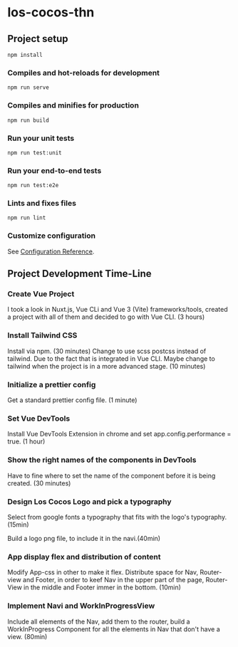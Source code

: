 # los-cocos-thn

## Project setup

```
npm install
```

### Compiles and hot-reloads for development

```
npm run serve
```

### Compiles and minifies for production

```
npm run build
```

### Run your unit tests

```
npm run test:unit
```

### Run your end-to-end tests

```
npm run test:e2e
```

### Lints and fixes files

```
npm run lint
```

### Customize configuration

See [Configuration Reference](https://cli.vuejs.org/config/).

## Project Development Time-Line

### Create Vue Project

I took a look in Nuxt.js, Vue CLi and Vue 3 (Vite) frameworks/tools, created a project with all of them and decided to go with Vue CLI. (3 hours)

### Install Tailwind CSS

Install via npm. (30 minutes)
Change to use scss postcss instead of tailwind. Due to the fact that is integrated in Vue CLI. Maybe change to tailwind when the project is in a more advanced stage. (10 minutes)

### Initialize a prettier config

Get a standard prettier config file. (1 minute)

### Set Vue DevTools

Install Vue DevTools Extension in chrome and set app.config.performance = true. (1 hour)

### Show the right names of the components in DevTools

Have to fine where to set the name of the component before it is being created. (30 minutes)

### Design Los Cocos Logo and pick a typography

Select from google fonts a typography that fits with the logo's typography.(15min)

Build a logo png file, to include it in the navi.(40min)

### App display flex and distribution of content

Modify App-css in other to make it flex.
Distribute space for Nav, Router-view and Footer, in order to keef Nav in the upper part of the page, Router-View in the middle and Footer immer in the bottom. (10min)

### Implement Navi and WorkInProgressView

Include all elements of the Nav, add them to the router, build a WorkInProgress Component for all the elements in Nav that don't have a view. (80min)
